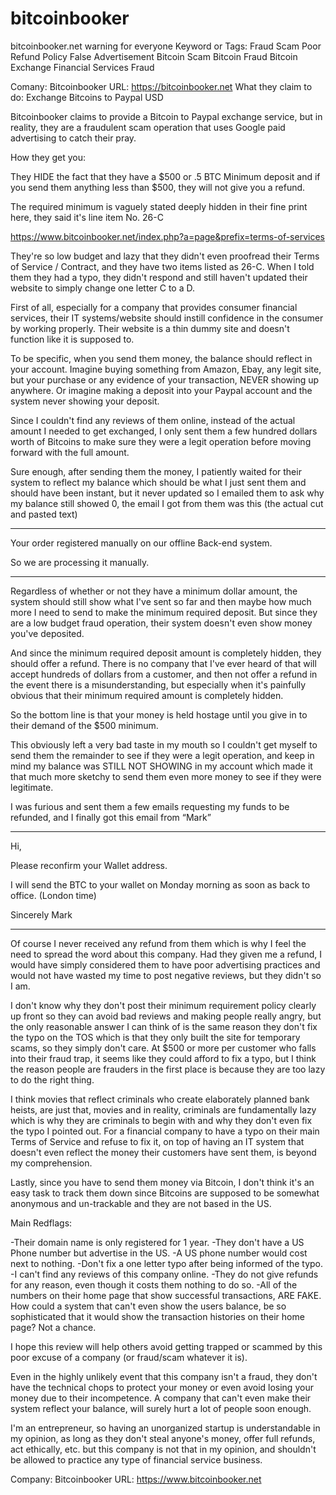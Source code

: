 # bitcoinbooker
bitcoinbooker.net warning for everyone
Keyword or Tags:
Fraud
Scam
Poor Refund Policy
False Advertisement
Bitcoin Scam
Bitcoin Fraud
Bitcoin Exchange
Financial Services Fraud



Comany: Bitcoinbooker
URL: https://bitcoinbooker.net
What they claim to do: Exchange Bitcoins to Paypal USD

Bitcoinbooker claims to provide a Bitcoin to Paypal exchange service, but in reality, they are a fraudulent scam operation that uses Google paid advertising to catch their pray.

How they get you:

They HIDE the fact that they have a $500 or .5 BTC Minimum deposit and if you send them anything less than $500, they will not give you a refund.

The required minimum is vaguely stated deeply hidden in their fine print here, they said it's line item No. 26-C

https://www.bitcoinbooker.net/index.php?a=page&prefix=terms-of-services

They're so low budget and lazy that they didn't even proofread their Terms of Service / Contract, and they have two items listed as 26-C.  When I told them they had a typo, they didn't respond and still haven't updated their website to simply change one letter C to a D.

First of all, especially for a company that provides consumer financial services, their IT systems/website should instill confidence in the consumer by working properly.  Their website is a thin dummy site and doesn't function like it is supposed to.

To be specific, when you send them money, the balance should reflect in your account.  Imagine buying something from Amazon, Ebay, any legit site, but your purchase or any evidence of your transaction, NEVER showing up anywhere.  Or imagine making a deposit into your Paypal account and the system never showing your deposit.

Since I couldn't find any reviews of them online, instead of the actual amount I needed to get exchanged, I only sent them a few hundred dollars worth of Bitcoins to make sure they were a legit operation before moving forward with the full amount.

Sure enough, after sending them the money, I patiently waited for their system to reflect my balance which should be what I just sent them and should have been instant, but it never updated so I emailed them to ask why my balance still showed 0, the email I got from them was this (the actual cut and pasted text)

***
Your order registered manually on our offline Back-end system.

So we are processing it manually.
***

Regardless of whether or not they have a minimum dollar amount, the system should still show what I've sent so far and then maybe how much more I need to send to make the minimum required deposit.  But since they are a low budget fraud operation, their system doesn't even show money you've deposited.

And since the minimum required deposit amount is completely hidden, they should offer a refund.  There is no company that I've ever heard of that will accept hundreds of dollars from a customer, and then not offer a refund in the event there is a misunderstanding, but especially when it's painfully obvious that their minimum required amount is completely hidden.

So the bottom line is that your money is held hostage until you give in to their demand of the $500 minimum.

This obviously left a very bad taste in my mouth so I couldn't get myself to send them the remainder to see if they were a legit operation, and keep in mind my balance was STILL NOT SHOWING in my account which made it that much more sketchy to send them even more money to see if they were legitimate.

I was furious and sent them a few emails requesting my funds to be refunded, and I finally got this email from “Mark”

***
Hi,

Please reconfirm your Wallet address.

I will send the BTC to your wallet on Monday morning as soon as back to office. (London time)

Sincerely
Mark
***

Of course I never received any refund from them which is why I feel the need to spread the word about this company.  Had they given me a refund, I would have simply considered them to have poor advertising practices and would not have wasted my time to post negative reviews, but they didn't so I am.

I don't know why they don't post their minimum requirement policy clearly up front so they can avoid bad reviews and making people really angry, but the only reasonable answer I can think of is the same reason they don't fix the typo on the TOS which is that they only built the site for temporary scams, so they simply don't care.  At $500 or more per customer who falls into their fraud trap, it seems like they could afford to fix a typo, but I think the reason people are frauders in the first place is because they are too lazy to do the right thing.

I think movies that reflect criminals who create elaborately planned bank heists, are just that, movies and in reality, criminals are fundamentally lazy which is why they are criminals to begin with and why they don't even fix the typo I pointed out.  For a financial company to have a typo on their main Terms of Service and refuse to fix it, on top of having an IT system that doesn't even reflect the money their customers have sent them, is beyond my comprehension.

Lastly, since you have to send them money via Bitcoin, I don't think it's an easy task to track them down since Bitcoins are supposed to be somewhat anonymous and un-trackable and they are not based in the US. 

Main Redflags:

-Their domain name is only registered for 1 year.
-They don't have a US Phone number but advertise in the US.
-A US phone number would cost next to nothing.
-Don't fix a one letter typo after being informed of the typo.
-I can't find any reviews of this company online.
-They do not give refunds for any reason, even though it costs them nothing to do so.
-All of the numbers on their home page that show successful transactions, ARE FAKE.  How could a system that can't even show the users balance, be so sophisticated that it would show the transaction histories on their home page?  Not a chance.

I hope this review will help others avoid getting trapped or scammed by this poor excuse of a company (or fraud/scam whatever it is).

Even in the highly unlikely event that this company isn't a fraud, they don't have the technical chops to protect your money or even avoid losing your money due to their incompetence.  A company that can't even make their system reflect your balance, will surely hurt a lot of people soon enough.  

I'm an entrepreneur, so having an unorganized startup is understandable in my opinion, as long as they don't steal anyone's money, offer full refunds, act ethically, etc. but this company is not that in my opinion, and shouldn't be allowed to practice any type of financial service business.

Company: Bitcoinbooker
URL: https://www.bitcoinbooker.net

